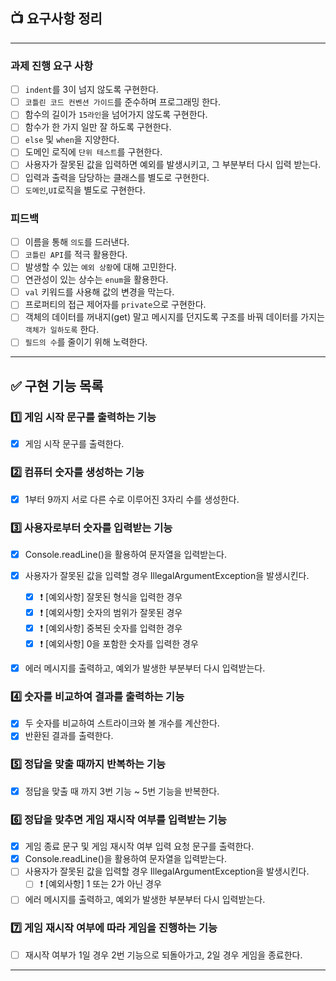 ## 📺 요구사항 정리

---

### 과제 진행 요구 사항
- [ ] `indent`를 3이 넘지 않도록 구현한다.
- [ ] `코틀린 코드 컨벤션 가이드`를 준수하며 프로그래밍 한다.
- [ ] 함수의 길이가 `15라인`을 넘어가지 않도록 구현한다.
- [ ] 함수가 한 가지 일만 잘 하도록 구현한다.
- [ ] `else` 및 `when`을 지양한다.
- [ ] 도메인 로직에 `단위 테스트`를 구현한다.
- [ ] 사용자가 잘못된 값을 입력하면 예외를 발생시키고, 그 부분부터 다시 입력 받는다.
- [ ] 입력과 출력을 담당하는 클래스를 별도로 구현한다.
- [ ] `도메인`,`UI`로직을 별도로 구현한다.

### 피드백
- [ ] 이름을 통해 `의도`를 드러낸다.
- [ ] `코틀린 API`를 적극 활용한다.
- [ ] 발생할 수 있는 `예외 상황`에 대해 고민한다.
- [ ] 연관성이 있는 상수는 `enum`을 활용한다.
- [ ] `val` 키워드를 사용해 값의 변경을 막는다.
- [ ] 프로퍼티의 접근 제어자를 `private`으로 구현한다.
- [ ] 객체의 데이터를 꺼내지(get) 말고 메시지를 던지도록 구조를 바꿔 데이터를 가지는 `객체가 일하도록` 한다.
- [ ] `필드의 수`를 줄이기 위해 노력한다.

---

## ✅ 구현 기능 목록

### 1️⃣ 게임 시작 문구를 출력하는 기능

- [x] 게임 시작 문구를 출력한다.

### 2️⃣ 컴퓨터 숫자를 생성하는 기능

- [x] 1부터 9까지 서로 다른 수로 이루어진 3자리 수를 생성한다.

### 3️⃣ 사용자로부터 숫자를 입력받는 기능

- [x] Console.readLine()을 활용하여 문자열을 입력받는다.
- [x] 사용자가 잘못된 값을 입력할 경우 IllegalArgumentException을 발생시킨다.
    - [x] ❗️ [예외사항] 잘못된 형식을 입력한 경우
    - [x] ❗️ [예외사항] 숫자의 범위가 잘못된 경우
    - [x] ❗️ [예외사항] 중복된 숫자를 입력한 경우
    - [x] ❗️ [예외사항] 0을 포함한 숫자를 입력한 경우
- [x] 에러 메시지를 출력하고, 예외가 발생한 부분부터 다시 입력받는다.


### 4️⃣ 숫자를 비교하여 결과를 출력하는 기능

- [x] 두 숫자를 비교하여 스트라이크와 볼 개수를 계산한다.
- [x] 반환된 결과를 출력한다.

### 5️⃣ 정답을 맞출 때까지 반복하는 기능

- [x] 정답을 맞출 때 까지 3번 기능 ~ 5번 기능을 반복한다.

### 6️⃣ 정답을 맞추면 게임 재시작 여부를 입력받는 기능

- [x] 게임 종료 문구 및 게임 재시작 여부 입력 요청 문구를 출력한다.
- [x] Console.readLine()을 활용하여 문자열을 입력받는다.
- [ ] 사용자가 잘못된 값을 입력할 경우 IllegalArgumentException을 발생시킨다.
    - [ ] ❗️ [예외사항] 1 또는 2가 아닌 경우
- [ ] 에러 메시지를 출력하고, 예외가 발생한 부분부터 다시 입력받는다.

### 7️⃣ 게임 재시작 여부에 따라 게임을 진행하는 기능

- [ ] 재시작 여부가 1일 경우 2번 기능으로 되돌아가고, 2일 경우 게임을 종료한다.

---
